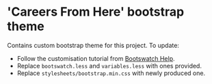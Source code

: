 # 'Careers From Here' bootstrap theme

Contains custom bootstrap theme for this project.
To update:
 - Follow the customisation tutorial from [Bootswatch Help].
 - Replace `bootswatch.less` and `variables.less` with ones provided.
 - Replace `stylesheets/bootstrap.min.css` with newly produced one.

[Bootswatch Help]:http://bootswatch.com/help/

